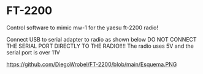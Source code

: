 # FT-2200 
Control software to mimic mw-1 for the yaesu ft-2200 radio!

Connect USB to serial adapter to radio as shown below
DO NOT CONNECT THE SERIAL PORT DIRECTLY TO THE RADIO!!!!
The radio uses 5V and the serial port is over 11V

https://github.com/DiegoWrobel/FT-2200/blob/main/Esquema.PNG
